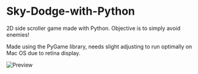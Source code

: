 # Sky-Dodge-with-Python
2D side scroller game made with Python. Objective is to simply avoid enemies!

Made using the PyGame library, needs slight adjusting to run optimally on Mac OS due to retina display.

<img src="https://i.imgur.com/iukkxfn.png" alt="Preview">
